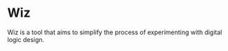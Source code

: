 # Wiz

Wiz is a tool that aims to simplify the process of experimenting with digital logic design.

